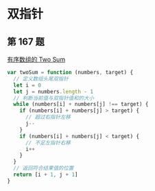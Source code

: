 # 双指针

## 第 167 题

[有序数组的 Two Sum](https://leetcode-cn.com/problems/two-sum-ii-input-array-is-sorted/)

```javascript
var twoSum = function (numbers, target) {
  // 定义数组头尾双指针
  let i = 0
  let j = numbers.length - 1
  // 判断当前值与双指针值和的大小
  while (numbers[i] + numbers[j] !== target) {
    if (numbers[i] + numbers[j] > target) {
      // 超过右指针左移
      j--
    }
    if (numbers[i] + numbers[j] < target) {
      // 不足左指针右移
      i++
    }
  }
  // 返回符合结果值的位置
  return [i + 1, j + 1]
}
```
